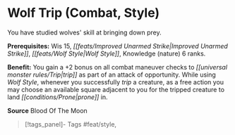 ﻿---
cssclass: [feats]

---
# Wolf Trip (Combat, Style)

You have studied wolves' skill at bringing down prey.

**Prerequisites:** Wis 15, _[[feats/Improved Unarmed Strike|Improved Unarmed Strike]]_, _[[feats/Wolf Style|Wolf Style]]_, Knowledge (nature) 6 ranks.

**Benefit:** You gain a +2 bonus on all combat maneuver checks to _[[universal monster rules/Trip|trip]]_ as part of an attack of opportunity. While using _Wolf Style_, whenever you successfully _trip_ a creature, as a free action you may choose an available square adjacent to you for the tripped creature to land _[[conditions/Prone|prone]]_ in.

**Source** Blood Of The Moon
>[!tags_panel]- Tags
> #feat/style, 